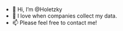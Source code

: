 - 🌈 Hi, I’m @Holetzky
- 👀 I love when companies collect my data.
- 📫 Please feel free to contact me!

<!---
Holetzky/Holetzky is a ✨ special ✨ repository because its `README.md` (this file) appears on your GitHub profile.
You can click the Preview link to take a look at your changes.
--->
